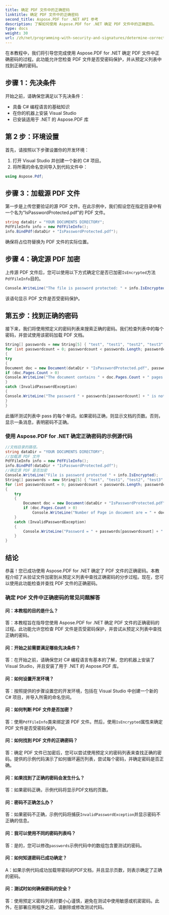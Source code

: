 ```yaml
---
title: 确定 PDF 文件中的正确密码
linktitle: 确定 PDF 文件中的正确密码
second_title: Aspose.PDF for .NET API 参考
description: 了解如何使用 Aspose.PDF for .NET 确定 PDF 文件中的正确密码。
type: docs
weight: 30
url: /zh/net/programming-with-security-and-signatures/determine-correct-password/
---
```

在本教程中，我们将引导您完成使用 Aspose.PDF for .NET 确定 PDF 文件中正确密码的过程。此功能允许您检查 PDF 文件是否受密码保护，并从预定义列表中找到正确的密码。

## 步骤 1：先决条件

开始之前，请确保您满足以下先决条件：

- 具备 C# 编程语言的基础知识
- 在你的机器上安装 Visual Studio
- 已安装适用于 .NET 的 Aspose.PDF 库

## 第 2 步：环境设置

首先，请按照以下步骤设置你的开发环境：

1. 打开 Visual Studio 并创建一个新的 C# 项目。
2. 将所需的命名空间导入到代码文件中：

```csharp
using Aspose.Pdf;
```

## 步骤 3：加载源 PDF 文件

第一步是上传您要验证的源 PDF 文件。在此示例中，我们假设您在指定目录中有一个名为“IsPasswordProtected.pdf”的 PDF 文件。

```csharp
string dataDir = "YOUR DOCUMENTS DIRECTORY";
PdfFileInfo info = new PdfFileInfo();
info.BindPdf(dataDir + "IsPasswordProtected.pdf");
```

确保将占位符替换为 PDF 文件的实际位置。

## 步骤 4：确定源 PDF 加密

上传源 PDF 文件后，您可以使用以下方式确定它是否已加密`IsEncrypted`方法`PdfFileInfo`目的。

```csharp
Console.WriteLine("The file is password protected: " + info.IsEncrypted);
```

该语句显示 PDF 文件是否受密码保护。

## 第五步：找到正确的密码

接下来，我们将使用预定义的密码列表来搜索正确的密码。我们检查列表中的每个密码，并尝试使用该密码加载 PDF 文档。

```csharp
String[] passwords = new String[5] { "test", "test1", "test2", "test3", "sample" };
for (int passwordcount = 0; passwordcount < passwords.Length; passwordcount++)
{
try
{
Document doc = new Document(dataDir + "IsPasswordProtected.pdf", passwords[passwordcount]);
if (doc.Pages.Count > 0)
Console.WriteLine("The document contains " + doc.Pages.Count + " pages.");
}
catch (InvalidPasswordException)
{
Console.WriteLine("The password " + passwords[passwordcount] + " is not correct.");
}
}
```

此循环测试列表中 pass 的每个单词。如果密码正确，则显示文档的页数。否则，显示一条消息，表明密码不正确。


### 使用 Aspose.PDF for .NET 确定正确密码的示例源代码 
```csharp
//文档目录的路径。
string dataDir = "YOUR DOCUMENTS DIRECTORY";            
//加载源 PDF 文件
PdfFileInfo info = new PdfFileInfo();
info.BindPdf(dataDir + "IsPasswordProtected.pdf");
//确定源 PDF 是否加密
Console.WriteLine("File is password protected " + info.IsEncrypted);
String[] passwords = new String[5] { "test", "test1", "test2", "test3", "sample" };
for (int passwordcount = 0; passwordcount < passwords.Length; passwordcount++)
{
	try
	{
		Document doc = new Document(dataDir + "IsPasswordProtected.pdf", passwords[passwordcount]);
		if (doc.Pages.Count > 0)
			Console.WriteLine("Number of Page in document are = " + doc.Pages.Count);
	}
	catch (InvalidPasswordException)
	{
		Console.WriteLine("Password = " + passwords[passwordcount] + "  is not correct");
	}
}
```

## 结论

恭喜！您已成功使用 Aspose.PDF for .NET 确定了 PDF 文件的正确密码。本教程介绍了从验证文件加密到从预定义列表中查找正确密码的分步过程。现在，您可以使用此功能检查并查找 PDF 文件的正确密码。

### 确定 PDF 文件中正确密码的常见问题解答

#### 问：本教程的目的是什么？

答：本教程旨在指导您使用 Aspose.PDF for .NET 确定 PDF 文件的正确密码的过程。此功能允许您检查 PDF 文件是否受密码保护，并尝试从预定义列表中查找正确的密码。

#### 问：开始之前需要满足哪些先决条件？

答：在开始之前，请确保您对 C# 编程语言有基本的了解，您的机器上安装了 Visual Studio，并且安装了用于 .NET 的 Aspose.PDF 库。

#### 问：如何设置开发环境？

答：按照提供的步骤设置您的开发环境，包括在 Visual Studio 中创建一个新的 C# 项目，并导入所需的命名空间。

#### 问：如何判断 PDF 文件是否加密？

答：使用`PdfFileInfo`类来绑定源 PDF 文件。然后，使用`IsEncrypted`属性来确定 PDF 文件是否受密码保护。

#### 问：如何找到 PDF 文件的正确密码？

答：确定 PDF 文件已加密后，您可以尝试使用预定义的密码列表来查找正确的密码。提供的示例代码演示了如何循环遍历列表，尝试每个密码，并确定密码是否正确。

#### 问：如果找到了正确的密码会发生什么？

答：如果密码正确，示例代码将显示PDF文档的页数。

#### 问：密码不正确怎么办？

答：如果密码不正确，示例代码将捕获`InvalidPasswordException`并显示密码不正确的信息。

#### 问：我可以使用不同的密码列表吗？

答：是的，您可以修改`passwords`示例代码中的数组包含要测试的密码。

#### 问：如何知道密码已成功确定？

A：如果示例代码成功加载带密码的PDF文档，并且显示页数，则表示确定了正确的密码。

#### 问：测试时如何确保密码的安全？

答：使用预定义密码列表时要小心谨慎，避免在测试中使用敏感或机密密码。此外，在部署应用程序之前，请删除或修改测试代码。